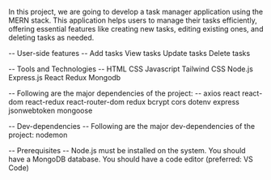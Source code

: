 In this project, we are going to develop a task manager application using the MERN stack. This application helps users to manage their tasks efficiently, offering essential features like creating new tasks, editing existing ones, and deleting tasks as needed.

-- User-side features --
Add tasks
View tasks
Update tasks
Delete tasks

-- Tools and Technologies --
HTML
CSS
Javascript
Tailwind CSS
Node.js
Express.js
React
Redux
Mongodb

-- Following are the major dependencies of the project: --
axios
react
react-dom
react-redux
react-router-dom
redux
bcrypt
cors
dotenv
express
jsonwebtoken
mongoose

-- Dev-dependencies --
Following are the major dev-dependencies of the project:
nodemon

-- Prerequisites --
Node.js must be installed on the system.
You should have a MongoDB database.
You should have a code editor (preferred: VS Code)
